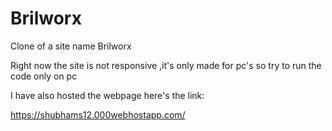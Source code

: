 # Brilworx
Clone of a site name Brilworx 

Right now the site is not responsive ,it's only made for pc's
so try to run the code only on pc

I have also hosted the webpage 
here's the link:

https://shubhams12.000webhostapp.com/

